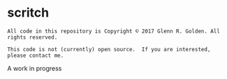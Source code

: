 # scritch

```
All code in this repository is Copyright © 2017 Glenn R. Golden. All rights reserved.

This code is not (currently) open source.  If you are interested, please contact me.
```

A work in progress
